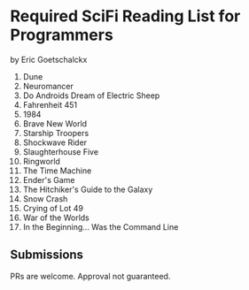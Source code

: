 # Required SciFi Reading List for Programmers
by Eric Goetschalckx

1. Dune
2. Neuromancer
3. Do Androids Dream of Electric Sheep
4. Fahrenheit 451
5. 1984
6. Brave New World
7. Starship Troopers
8. Shockwave Rider
9. Slaughterhouse Five
10. Ringworld
11. The Time Machine
12. Ender's Game
13. The Hitchiker's Guide to the Galaxy
14. Snow Crash
15. Crying of Lot 49
16. War of the Worlds
17. In the Beginning... Was the Command Line

## Submissions
PRs are welcome. Approval not guaranteed.
